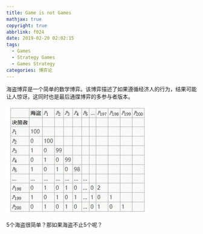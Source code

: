 ```yaml
---
title: Game is not Games
mathjax: true
copyright: true
abbrlink: f024
date: 2019-02-20 02:02:15
tags:
  - Games
  - Strategy Games
  - Games Strategy
categories: 博弈论
---
```


海盗博弈是一个简单的数学博弈。该博弈描述了如果遵循经济人的行为，结果可能让人惊讶。这同时也是最后通牒博弈的多参与者版本。

![](../Resources/Pirates.jpg)

5个海盗很简单？那如果海盗不止5个呢？

<!--less-->